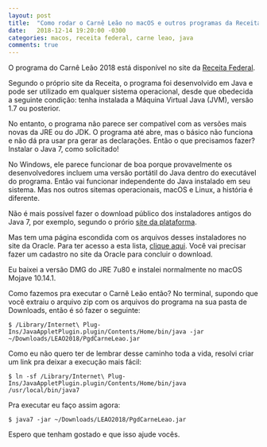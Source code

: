 ```yaml
---
layout: post
title:  "Como rodar o Carnê Leão no macOS e outros programas da Receita"
date:   2018-12-14 19:20:00 -0300
categories: macos, receita federal, carne leao, java
comments: true
---
```

O programa do Carnê Leão 2018 está disponível no site da [Receita Federal](http://idg.receita.fazenda.gov.br/orientacao/tributaria/pagamentos-e-parcelamentos/pagamento-do-imposto-de-renda-de-pessoa-fisica/carne-leao/2018/programa-carne-leao-2018). 

Segundo o próprio site da Receita, o programa foi desenvolvido em Java e pode ser utilizado em qualquer sistema operacional, desde que obedecida a seguinte condição: tenha instalada a Máquina Virtual Java (JVM), versão 1.7 ou posterior.

No entanto, o programa não parece ser compatível com as versões mais novas da JRE ou do JDK. O programa até abre, mas o básico não funciona e não dá pra usar pra gerar as declarações. Então o que precisamos fazer? Instalar o Java 7, como solicitado!

No Windows, ele parece funcionar de boa porque provavelmente os desenvolvedores incluem uma versão portátil do Java dentro do executável do programa. Então vai funcionar independente do Java instalado em seu sistema. Mas nos outros sitemas operacionais, macOS e Linux, a história é diferente.

Não é mais possível fazer o download público dos instaladores antigos do Java 7, por exemplo, segundo o prório [site da plataforma](https://www.java.com/pt_BR/download/faq/java_7.xml).

Mas tem uma página escondida com os arquivos desses instaladores no site da Oracle. Para ter acesso a esta lista, [clique aqui](https://www.oracle.com/technetwork/java/javase/downloads/java-archive-downloads-javase7-521261.html). Você vai precisar fazer um cadastro no site da Oracle para concluir o download.

Eu baixei a versão DMG do JRE 7u80 e instalei normalmente no macOS Mojave 10.14.1.

Como fazemos pra executar o Carnê Leão então? No terminal, supondo que você extraiu o arquivo zip com os arquivos do programa na sua pasta de Downloads, então é só fazer o seguinte:

    $ /Library/Internet\ Plug-Ins/JavaAppletPlugin.plugin/Contents/Home/bin/java -jar ~/Downloads/LEAO2018/PgdCarneLeao.jar

Como eu não quero ter de lembrar desse caminho toda a vida, resolvi criar um link pra deixar a execução mais fácil:

    $ ln -sf /Library/Internet\ Plug-Ins/JavaAppletPlugin.plugin/Contents/Home/bin/java /usr/local/bin/java7

Pra executar eu faço assim agora:

    $ java7 -jar ~/Downloads/LEAO2018/PgdCarneLeao.jar

Espero que tenham gostado e que isso ajude vocês.
